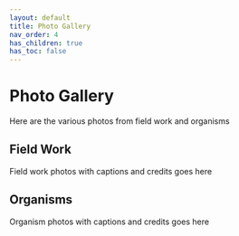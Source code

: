 ```yaml
---
layout: default
title: Photo Gallery
nav_order: 4
has_children: true
has_toc: false
---
```


# Photo Gallery 

Here are the various photos from field work and organisms

## Field Work

Field work photos with captions and credits goes here

## Organisms 

Organism photos with captions and credits goes here
